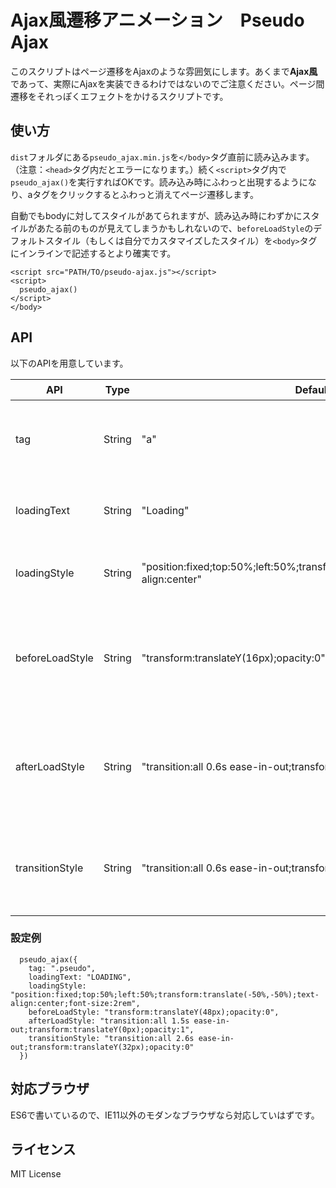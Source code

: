 # Ajax風遷移アニメーション　Pseudo Ajax

このスクリプトはページ遷移をAjaxのような雰囲気にします。あくまで**Ajax風**であって、実際にAjaxを実装できるわけではないのでご注意ください。ページ間遷移をそれっぽくエフェクトをかけるスクリプトです。

## 使い方
`dist`フォルダにある`pseudo_ajax.min.js`を`</body>`タグ直前に読み込みます。（注意：`<head>`タグ内だとエラーになります。）続く`<script>`タグ内で`pseudo_ajax()`を実行すればOKです。読み込み時にふわっと出現するようになり、aタグをクリックするとふわっと消えてページ遷移します。

自動でもbodyに対してスタイルがあてられますが、読み込み時にわずかにスタイルがあたる前のものが見えてしまうかもしれないので、`beforeLoadStyle`のデフォルトスタイル（もしくは自分でカスタマイズしたスタイル）を`<body>`タグにインラインで記述するとより確実です。

```
<script src="PATH/TO/pseudo-ajax.js"></script>
<script>
  pseudo_ajax()
</script>
</body>
```

## API
以下のAPIを用意しています。

| API | Type | Default | 説明 |
|---|---|---|---|
| tag | String | "a" | Ajax風を実行するセレクター |
| loadingText | String | "Loading" | ローディング中の表示文字 |
| loadingStyle | String | "position:fixed;top:50%;left:50%;transform:translate(-50%,-50%);text-align:center" | Loadingの文字のスタイル |
| beforeLoadStyle | String | "transform:translateY(16px);opacity:0" | 読み込み完了前のbodyに対するスタイル |
| afterLoadStyle | String | "transition:all 0.6s ease-in-out;transform:translateY(0px);opacity:1" | 読み込み完了時のbodyに対するスタイル |
| transitionStyle | String | "transition:all 0.6s ease-in-out;transform:translateY(16px);opacity:0" | ページ遷移時のbodyに対するスタイル |

### 設定例

```
  pseudo_ajax({
    tag: ".pseudo",
    loadingText: "LOADING",
    loadingStyle: "position:fixed;top:50%;left:50%;transform:translate(-50%,-50%);text-align:center;font-size:2rem",
    beforeLoadStyle: "transform:translateY(48px);opacity:0",
    afterLoadStyle: "transition:all 1.5s ease-in-out;transform:translateY(0px);opacity:1",
    transitionStyle: "transition:all 2.6s ease-in-out;transform:translateY(32px);opacity:0"
  })
```

## 対応ブラウザ

ES6で書いているので、IE11以外のモダンなブラウザなら対応していはずです。

## ライセンス
MIT License
